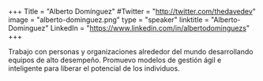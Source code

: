 +++
Title = "Alberto Domínguez"
#Twitter = "http://twitter.com/thedavedev"
image = "alberto-dominguez.png"
type = "speaker"
linktitle = "Alberto-Dominguez"
LinkedIn = "https://www.linkedin.com/in/albertodominguezs"
+++

Trabajo con personas y organizaciones alrededor del mundo desarrollando equipos de alto desempeño. Promuevo modelos de gestión ágil e inteligente para liberar el potencial de los individuos.
